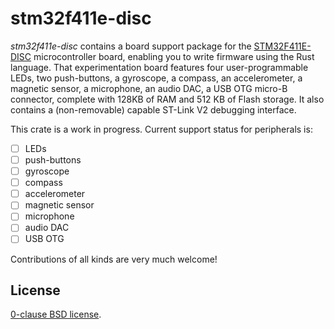 stm32f411e-disc
===============

_stm32f411e-disc_ contains a board support package for the [STM32F411E-DISC][]
microcontroller board, enabling you to write firmware using the Rust language.
That experimentation board features four user-programmable LEDs, two
push-buttons, a gyroscope, a compass, an accelerometer, a magnetic sensor,
a microphone, an audio DAC, a USB OTG micro-B connector, complete with 128KB of
RAM and 512 KB of Flash storage. It also contains a (non-removable) capable
ST-Link V2 debugging interface.

This crate is a work in progress. Current support status for peripherals is:

- [ ] LEDs
- [ ] push-buttons
- [ ] gyroscope
- [ ] compass
- [ ] accelerometer
- [ ] magnetic sensor
- [ ] microphone
- [ ] audio DAC
- [ ] USB OTG

Contributions of all kinds are very much welcome!

[STM32F411E-DISC]: https://www.st.com/en/evaluation-tools/32f411ediscovery.html

License
-------

[0-clause BSD license](LICENSE-0BSD.txt).
